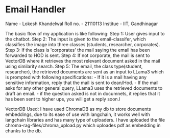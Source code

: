 # Email Handler
Name - Lokesh Khandelwal
Roll no. - 21110113
Institue - IIT, Gandhinagar


The basic flow of my application is like following:
Step 1: User gives input to the chatbot.
Step 2: The input is given to the email-classifer, which classifies the image into three classes (students, researcher, corporates).
Step 3: If the class is 'corporates' the mail saying the email has been forwarded to HOD is sent.
Step 4: If not corporate, the mail is sent to VectorDB where it retrieves the most relevant document asked in the mail using similarity search.
Step 5: The email, the class type(student, researcher), the retrieved documents are sent as an input to LLama3 which is prompted with following specifications:
        - If it is a mail having any sensitive information, reply that the mail is sent to dean/Hod.
        - If the mail asks for any other general query, LLama3 uses the retrieved documents to draft an email.
        - if the question asked is not in documnets, it replies that it has been sent to higher ups, you will get a reply soon.l


VectorDB Used:
I have used ChromaDB as my db to store documents embeddings, due to its ease of use with langchain, it works well with langchain libraries and has many type of uploaders. I have uploaded the file chroma-rag-files/chroma_upload.py which uploades pdf as embedding in chunks to the db.


        




